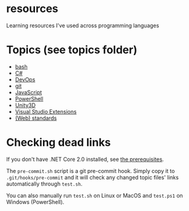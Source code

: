 # resources

Learning resources I've used across programming languages

# Topics (see topics folder)

- [bash](./topics/bash.md)
- [C#](./topics/C%23.md)
- [DevOps](./topics/devops.md)
- [git](./topics/git.md)
- [JavaScript](./topics/javascript.md)
- [PowerShell](./topics/PowerShell.md)
- [Unity3D](./topics/unity3d.md)
- [Visual Studio Extensions](./topics/vs-extensions.md)
- [(Web) standards](./topics/standards.md)

# Checking dead links

If you don't have .NET Core 2.0 installed, see [the prerequisites](./topics/dotnet-prerequisites.md).

The `pre-commit.sh` script is a git pre-commit hook. Simply copy it to `.git/hooks/pre-commit` and it will check any changed topic files' links automatically through `test.sh`.

You can also manually run `test.sh` on Linux or MacOS and `test.ps1` on Windows (PowerShell).
